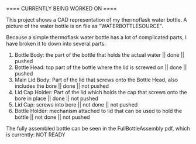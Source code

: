 ==== CURRENTLY BEING WORKED ON ====

This project shows a CAD representation of my thermoflask water bottle. A picture of the water bottle is on file as "WATERBOTTLESOURCE". 

Because a simple thermoflask water bottle has a lot of complicated parts, I have broken it to down into several parts:

1) Bottle Body: the part of the bottle that holds the actual water || done || pushed
2) Bottle Head: top part of the bottle where the lid is screwed on || done || pushed
3) Main Lid Body: Part of the lid that screws onto the Bottle Head, also includes the bore || done || not pushed
4) Lid Cap Holder: Part of the lid which holds the cap that screws onto the bore in place || done || not pushed
5) Lid Cap: screws into bore || not done || not pushed
6) Bottle Holder: mechanism attached to lid that can be used to hold the bottle || not done || not pushed


The fully assembled bottle can be seen in the FullBottleAssembly pdf, which is currently: NOT READY 
